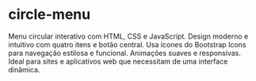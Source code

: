 # circle-menu
Menu circular interativo com HTML, CSS e JavaScript. Design moderno e intuitivo com quatro itens e botão central. Usa ícones do Bootstrap Icons para navegação estilosa e funcional. Animações suaves e responsivas. Ideal para sites e aplicativos web que necessitam de uma interface dinâmica.
